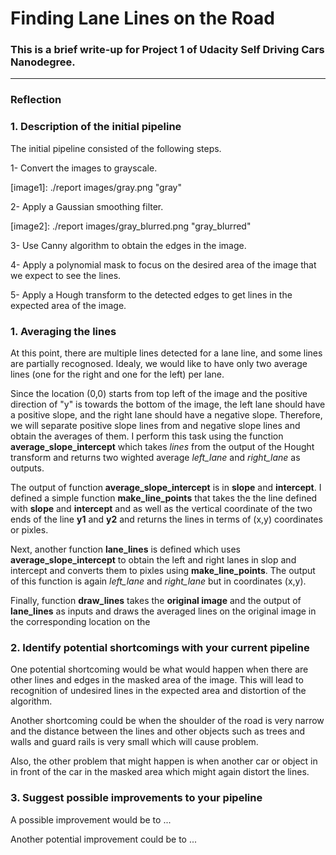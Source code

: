 # **Finding Lane Lines on the Road** 

### This is a brief write-up for Project 1 of Udacity Self Driving Cars Nanodegree. 




[//]: # (Image References)



---

### Reflection

### 1. Description of the initial pipeline

The initial pipeline consisted of the following steps. 

1- Convert the images to grayscale.

[image1]: ./report images/gray.png "gray"

2- Apply a Gaussian smoothing filter.

[image2]: ./report images/gray_blurred.png  "gray_blurred"

3- Use Canny algorithm to obtain the edges in the image.

4- Apply a polynomial mask to focus on the desired area of the image that we expect to see the lines.

5- Apply a Hough transform to the detected edges to get lines in the expected area of the image.

### 1. Averaging the lines
At this point, there are multiple lines detected for a lane line, and some lines are partially recognosed. Idealy, we would like to have only two average lines (one for the right and one for the left) per lane.


Since the location (0,0) starts from top left of the image and the positive direction of "y" is towards the bottom of the image, the left lane should have a positive slope, and the right lane should have a negative slope. Therefore, we will separate positive slope lines from and negative slope lines and obtain the averages of them. I perform this task using the function **average_slope_intercept** which takes *lines* from the output of the Hought transform and returns two wighted average *left_lane* and *right_lane* as outputs.

The output of function **average_slope_intercept** is in **slope** and **intercept**. I defined a simple function **make_line_points** that takes the the line defined with **slope** and **intercept** and as well as the vertical coordinate of the two ends of the line **y1** and **y2** and returns the lines in terms of (x,y) coordinates or pixles. 

Next, another function **lane_lines** is defined which uses **average_slope_intercept** to obtain the left and right lanes in slop and intercept and converts them to pixles using **make_line_points**. The output of this function is again *left_lane* and *right_lane* but in coordinates (x,y).

Finally, function **draw_lines** takes the **original image** and the output of **lane_lines** as inputs and draws the averaged lines on the original image in the corresponding location on the  



### 2. Identify potential shortcomings with your current pipeline


One potential shortcoming would be what would happen when there are other lines and edges in the masked area of the image. This will lead to recognition of undesired lines in the expected area and distortion of the algorithm.

Another shortcoming could be when the shoulder of the road is very narrow and the distance between the lines and other objects such as trees and walls and guard rails is very small which will cause problem.

Also, the other problem that might happen is when another car or object in in front of the car in the masked area which might again distort the lines. 


### 3. Suggest possible improvements to your pipeline

A possible improvement would be to ...

Another potential improvement could be to ...
